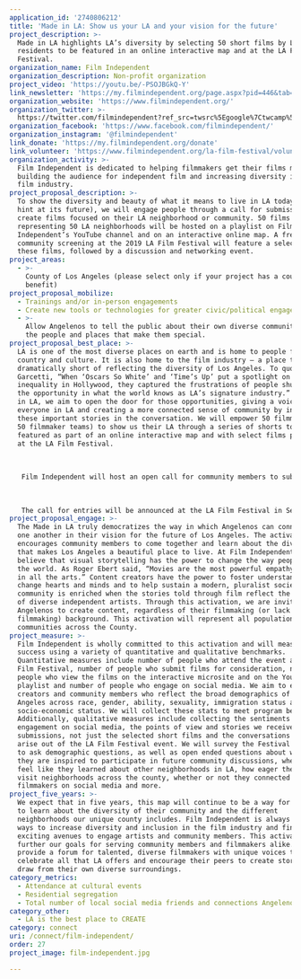 ```yaml
---
application_id: '2740806212'
title: 'Made in LA: Show us your LA and your vision for the future'
project_description: >-
  Made in LA highlights LA’s diversity by selecting 50 short films by LA
  residents to be featured in an online interactive map and at the LA Film
  Festival.
organization_name: Film Independent
organization_description: Non-profit organization
project_video: 'https://youtu.be/-PSOJBGkQ-Y'
link_newsletter: 'https://my.filmindependent.org/page.aspx?pid=446&tab=1'
organization_website: 'https://www.filmindependent.org/'
organization_twitter: >-
  https://twitter.com/filmindependent?ref_src=twsrc%5Egoogle%7Ctwcamp%5Eserp%7Ctwgr%5Eauthor
organization_facebook: 'https://www.facebook.com/filmindependent/'
organization_instagram: '@filmindependent'
link_donate: 'https://my.filmindependent.org/donate'
link_volunteer: 'https://www.filmindependent.org/la-film-festival/volunteer/'
organization_activity: >-
  Film Independent is dedicated to helping filmmakers get their films made,
  building the audience for independent film and increasing diversity in the
  film industry.
project_proposal_description: >-
  To show the diversity and beauty of what it means to live in LA today (and
  hint at its future), we will engage people through a call for submissions to
  create films focused on their LA neighborhood or community. 50 films
  representing 50 LA neighborhoods will be hosted on a playlist on Film
  Independent’s YouTube channel and on an interactive online map. A free
  community screening at the 2019 LA Film Festival will feature a selection of
  these films, followed by a discussion and networking event.
project_areas:
  - >-
    County of Los Angeles (please select only if your project has a countywide
    benefit)
project_proposal_mobilize:
  - Trainings and/or in-person engagements
  - Create new tools or technologies for greater civic/political engagement
  - >-
    Allow Angelenos to tell the public about their own diverse communities and
    the people and places that make them special. 
project_proposal_best_place: >-
  LA is one of the most diverse places on earth and is home to people from every
  country and culture. It is also home to the film industry — a place that falls
  dramatically short of reflecting the diversity of Los Angeles. To quote Mayor
  Garcetti, “When ‘Oscars So White’ and ‘Time’s Up’ put a spotlight on
  inequality in Hollywood, they captured the frustrations of people shut out of
  the opportunity in what the world knows as LA’s signature industry.” With Made
  in LA, we aim to open the door for those opportunities, giving a voice to
  everyone in LA and creating a more connected sense of community by including
  these important stories in the conversation. We will empower 50 filmmakers (or
  50 filmmaker teams) to show us their LA through a series of shorts to be
  featured as part of an online interactive map and with select films premiering
  at the LA Film Festival.
   
   
   
   Film Independent will host an open call for community members to submit short films inspired by a three-part prompt: 1) show us your LA, 2) tell us who you are and 3) speak to your future hopes for your neighborhood or the county. There will be no cost to submit, eliminating barriers for filmmakers. Submissions will be solicited via outreach to film schools, LA-based cultural organizations, Film Independent online presence (one million subscribers) and more. All submissions will be reviewed by our Digital Content and LA Film Festival programming team. 50 short works will be selected to represent every corner of the county—from Malibu to East LA and from Long Beach to the Valley. Creators will be diverse, representing an inclusive spectrum of race, gender, ability, sexuality, immigration status and socio-economic status. Likewise, creators are encouraged to explore the prompt across a variety of genres.
   
   
   
   The call for entries will be announced at the LA Film Festival in September 2018. Allowing time to finalize selections, the shorts will begin to premiere online in February 2019. The films will roll out over approximately six months and will be added to a custom playlist on YouTube. The primary digital activation will be on an interactive microsite at filmindependent.org featuring a map of LA, with tiles for the short films placed over their neighborhood that play and expand when clicked. Each short film will include bios, headshots and social media info for the filmmakers. As each film is released, our marketing team will promote the film through social channels, inviting Angelenos to have open discussions about the future of LA and connect on social media. A selection of shorts will play on the big screen as part of a free community event at the LA Film Festival including a conversation with filmmakers discussing how to get more involved in your community followed by a networking event, serving as a way for people to engage and connect in-person. We intend to open up a dialogue about LA and its future by inviting all Angelenos to participate in the conversation and have their stories told.
project_proposal_engage: >-
  The Made in LA truly democratizes the way in which Angelenos can connect to
  one another in their vision for the future of Los Angeles. The activation
  encourages community members to come together and learn about the diversity
  that makes Los Angeles a beautiful place to live. At Film Independent, we
  believe that visual storytelling has the power to change the way people see
  the world. As Roger Ebert said, “Movies are the most powerful empathy machines
  in all the arts.” Content creators have the power to foster understanding, to
  change hearts and minds and to help sustain a modern, pluralist society. Our
  community is enriched when the stories told through film reflect the visions
  of diverse independent artists. Through this activation, we are inviting all
  Angelenos to create content, regardless of their filmmaking (or lack of
  filmmaking) background. This activation will represent all populations and
  communities across the County.
project_measure: >-
  Film Independent is wholly committed to this activation and will measure
  success using a variety of quantitative and qualitative benchmarks.
  Quantitative measures include number of people who attend the event at the LA
  Film Festival, number of people who submit films for consideration, number of
  people who view the films on the interactive microsite and on the YouTube
  playlist and number of people who engage on social media. We aim to engage
  creators and community members who reflect the broad demographics of Los
  Angeles across race, gender, ability, sexuality, immigration status and
  socio-economic status. We will collect these stats to meet program benchmarks.
  Additionally, qualitative measures include collecting the sentiments of
  engagement on social media, the points of view and stories we receive from all
  submissions, not just the selected short films and the conversations that
  arise out of the LA Film Festival event. We will survey the Festival attendees
  to ask demographic questions, as well as open ended questions about whether
  they are inspired to participate in future community discussions, whether they
  feel like they learned about other neighborhoods in LA, how eager they are to
  visit neighborhoods across the county, whether or not they connected with the
  filmmakers on social media and more.
project_five_years: >-
  We expect that in five years, this map will continue to be a way for Angelenos
  to learn about the diversity of their community and the different
  neighborhoods our unique county includes. Film Independent is always exploring
  ways to increase diversity and inclusion in the film industry and find
  exciting avenues to engage artists and community members. This activation will
  further our goals for serving community members and filmmakers alike. It will
  provide a forum for talented, diverse filmmakers with unique voices to
  celebrate all that LA offers and encourage their peers to create stories that
  draw from their own diverse surroundings.
category_metrics:
  - Attendance at cultural events
  - Residential segregation
  - Total number of local social media friends and connections Angelenos have
category_other:
  - LA is the best place to CREATE
category: connect
uri: /connect/film-independent/
order: 27
project_image: film-independent.jpg

---
```

